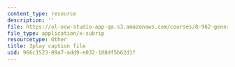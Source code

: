 ```yaml
---
content_type: resource
description: ''
file: https://ol-ocw-studio-app-qa.s3.amazonaws.com/courses/8-962-general-relativity-spring-2020/966c152309a7add9e032108df5b62d1f_TiHHz3sKDbY.srt
file_type: application/x-subrip
resourcetype: Other
title: 3play caption file
uid: 966c1523-09a7-add9-e032-108df5b62d1f
---
```

